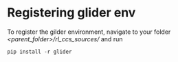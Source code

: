 # Registering glider env

To register the gilder environment, navigate to your folder *<parent_folder>/rl_ccs_sources/* and run
```
pip install -r glider
```
